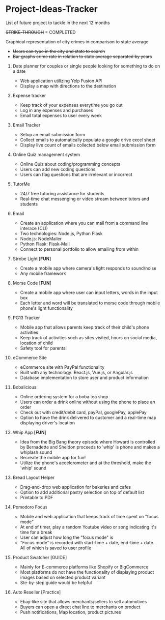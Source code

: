 # Project-Ideas-Tracker
List of future project to tackle in the next 12 months

~~STRIKE-THROUGH~~ = COMPLETED
  
~~Graphical representation of city crimes in comparison to state average~~
   * ~~Users can type in the city and state to search~~
   * ~~Bar graphs crime rate in relation to state average separated by years~~   

1. Date planner for couples or single people looking for something to do on a date
   * Web application utilizing Yelp Fusion API
   * Display a map with directions to the destination
  
1. Expense tracker
   * Keep track of your expenses everytime you go out
   * Log in any expenses and purchases
   * Email total expenses to user every week
   
1. Email Tracker
   * Setup an email submission form
   * Collect emails to automatically populate a google drive excel sheet
   * Display live count of emails collected below email submission form
   
1. Online Quiz management system
   * Online Quiz about coding/programming concepts
   * Users can add new coding questions
   * Users can flag questions that are irrelevant or incorrect
   
1. TutorMe
   * 24/7 free tutoring assistance for students
   * Real-time chat messenging or video stream between tutors and students
   
1. Email
   * Create an application where you can mail from a command line interace (CLI)
   * Two technologies: Node.js, Python Flask
   * Node.js: NodeMailer
   * Python Flask: Flask-Mail
   * Connect to personal portfolio to allow emailing from within
   
1. Strobe Light [**FUN**]
   * Create a mobile app where camera's light responds to sound/noise
   * Any mobile framework

1. Morse Code [**FUN**]
   * Create a mobile app where user can input letters, words in the input box
   * Each letter and word will be translated to morse code through mobile phone's light functionality

1. PG13 Tracker
    * Mobile app that allows parents keep track of their child's phone activities
    * Keep track of activities such as sites visited, hours on social media, location of child
    * Safety tool for parents!

1. eCommerce Site
    * eCommerce site with PayPal functionality
    * Built with any technology: React.js, Vue.js, or Angular.js
    * Database implementation to store user and product information

1. Bobalicious
    * Online ordering system for a boba tea shop
    * Users can order a drink online without using the phone to place an order
    * Check out with credit/debit card, payPal, googlePay, applePay
    * Option to have the drink delivered to customer and a real-time map displaying driver's location

1. Whip App [**FUN**]
    * Idea from the Big Bang theory episode where Howard is controlled by Bernadette and Sheldon proceeds to 'whip' is phone and makes a whiplash sound
    * Recreate the mobile app for fun!
    * Utilize the phone's accelerometer and at the threshold, make the 'whip' sound
1. Bread Layout Helper
    * Drag-and-drop web application for bakeries and cafes
    * Option to add additional pastry selection on top of default list
    * Printable to PDF 
    
1. Pomodoro Focus
    * Mobile and web application that keeps track of time spent on "focus mode"
    * At end of timer, play a random Youtube video or song indicating it's time for a break
    * User can adjust how long the "focus mode" is
    * "Focus mode" is recorded with start-time + date, end-time + date. All of which is saved to user profile
    
 1. Product Swatcher [GUIDE]
    * Mainly for E-commerce platforms like Shopify or BigCommerce
    * Most platforms do not have the functionality of displaying product images based on selected product variant
    * Ste-by-step guide would be helpful
    
 1. Auto Reseller [Practice]
    * Ebay-like site that allows merchants/sellers to sell automotives
    * Buyers can open a direct chat line to merchants on product
    * Push notifications, Map location, product pictures
